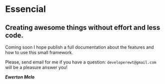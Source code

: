 # Essencial
## Creating awesome things without effort and less code.

Coming soon I hope publish a full documentation about the features and how to use this small framework.

Please, send email for me if you have a question: `developerewt@gmail.com` will be a pleasure answer you!

***Ewerton Melo***